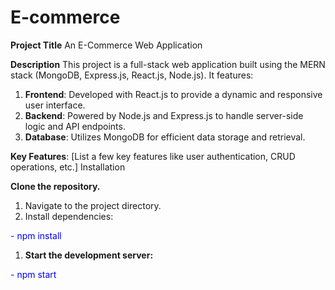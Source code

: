 # E-commerce

**Project Title**
An E-Commerce Web Application

**Description**
This project is a full-stack web application built using the MERN stack (MongoDB, Express.js, React.js, Node.js). It features:

1. **Frontend**: Developed with React.js to provide a dynamic and responsive user interface.
2. **Backend**: Powered by Node.js and Express.js to handle server-side logic and API endpoints.
3. **Database**: Utilizes MongoDB for efficient data storage and retrieval.

**Key Features**: [List a few key features like user authentication, CRUD operations, etc.]
Installation

**Clone the repository.**

1. Navigate to the project directory.
1. Install dependencies:

<span style="color: blue;"> - npm install</span>

1. **Start the development server:**

<span style="color: blue;"> - npm start</span>
